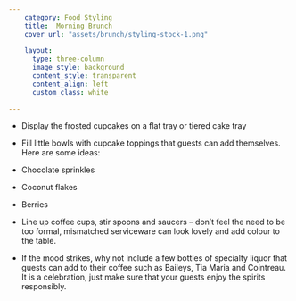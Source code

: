 ```yaml
---
    category: Food Styling
    title:  Morning Brunch 
    cover_url: "assets/brunch/styling-stock-1.png"
    
    layout:
      type: three-column
      image_style: background
      content_style: transparent
      content_align: left
      custom_class: white
      
---
```


- Display the frosted cupcakes on a flat tray or tiered cake tray

- Fill little bowls with cupcake toppings that guests can add themselves. Here are some ideas:

- Chocolate sprinkles

- Coconut flakes

- Berries

- Line up coffee cups, stir spoons and saucers – don’t feel the need to be too formal, mismatched serviceware can look lovely and add colour to the table. 

- If the mood strikes, why not include a few bottles of specialty liquor that guests can add to their coffee such as Baileys, Tia Maria and Cointreau.  It is a celebration, just make sure that your guests enjoy the spirits responsibly.   
